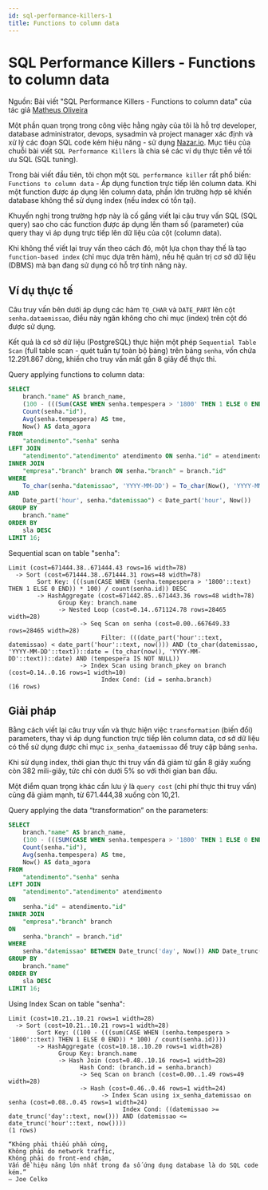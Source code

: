 ```yaml
---
id: sql-performance-killers-1
title: Functions to column data
---
```


# SQL Performance Killers - Functions to column data

Nguồn: Bài viết "SQL Performance Killers - Functions to column data" của tác giả [Matheus Oliveira](https://medium.com/nazar-io/sql-performance-killers-functions-to-column-data-8efff6582ba4)

Một phần quan trọng trong công việc hằng ngày của tôi là hỗ trợ developer, database administrator, devops, sysadmin và project manager xác định và xử lý các đoạn SQL code kém hiệu năng - sử dụng [Nazar.io](https://www.nazar.ai/). Mục tiêu của chuỗi bài viết `SQL Performance Killers` là chia sẻ các ví dụ thực tiễn về tối ưu SQL (SQL tuning).

Trong bài viết đầu tiên, tôi chọn một `SQL performance killer` rất phổ biến: `Functions to column data` - Áp dụng function trực tiếp lên column data. Khi một function được áp dụng lên column data, phần lớn trường hợp sẽ khiến database không thể sử dụng index (nếu index có tồn tại).

Khuyến nghị trong trường hợp này là cố gắng viết lại câu truy vấn SQL (SQL query) sao cho các function được áp dụng lên tham số (parameter) của query thay vì áp dụng trực tiếp lên dữ liệu của cột (column data).

Khi không thể viết lại truy vấn theo cách đó, một lựa chọn thay thế là tạo `function-based index` (chỉ mục dựa trên hàm), nếu hệ quản trị cơ sở dữ liệu (DBMS) mà bạn đang sử dụng có hỗ trợ tính năng này.

## Ví dụ thực tế

Câu truy vấn bên dưới áp dụng các hàm `TO_CHAR` và `DATE_PART` lên cột `senha.dataemissao`, điều này ngăn không cho chỉ mục (index) trên cột đó được sử dụng.

Kết quả là cơ sở dữ liệu (PostgreSQL) thực hiện một phép `Sequential Table Scan` (full table scan - quét tuần tự toàn bộ bảng) trên bảng `senha`, vốn chứa 12.291.867 dòng, khiến cho truy vấn mất gần 8 giây để thực thi.

Query applying functions to column data:

```sql
SELECT
    branch."name" AS branch_name,
    (100 - (((Sum(CASE WHEN senha.tempespera > '1800' THEN 1 ELSE 0 END)) * 100) / (Count(senha."id")))) AS sla,
    Count(senha."id"),
    Avg(senha.tempespera) AS tme,
    Now() AS data_agora
FROM
    "atendimento"."senha" senha
LEFT JOIN
    "atendimento"."atendimento" atendimento ON senha."id" = atendimento."id"
INNER JOIN
    "empresa"."branch" branch ON senha."branch" = branch."id"
WHERE
    To_char(senha."datemissao", 'YYYY-MM-DD') = To_char(Now(), 'YYYY-MM-DD')
AND
    Date_part('hour', senha."datemissao") < Date_part('hour', Now())
GROUP BY
    branch."name"
ORDER BY
    sla DESC
LIMIT 16;
```

Sequential scan on table "senha":

```
Limit (cost=671444.38..671444.43 rows=16 width=78)
  -> Sort (cost=671444.38..671444.31 rows=48 width=78)
        Sort Key: (((sum(CASE WHEN (senha.tempespera > '1800'::text) THEN 1 ELSE 0 END)) * 100) / count(senha.id)) DESC
        -> HashAggregate (cost=671442.85..671443.36 rows=48 width=78)
              Group Key: branch.name
              -> Nested Loop (cost=0.14..671124.78 rows=28465 width=28)
                    -> Seq Scan on senha (cost=0.00..667649.33 rows=28465 width=28)
                          Filter: (((date_part('hour'::text, datemissao) < date_part('hour'::text, now())) AND (to_char(datemissao, 'YYYY-MM-DD'::text))::date = (to_char(now(), 'YYYY-MM-DD'::text))::date) AND (tempespera IS NOT NULL))
                    -> Index Scan using branch_pkey on branch (cost=0.14..0.16 rows=1 width=10)
                          Index Cond: (id = senha.branch)
(16 rows)
```

## Giải pháp

Bằng cách viết lại câu truy vấn và thực hiện việc `transformation` (biến đổi) parameters, thay vì áp dụng function trực tiếp lên column data, cơ sở dữ liệu có thể sử dụng được chỉ mục `ix_senha_dataemissao` để truy cập bảng `senha`.

Khi sử dụng index, thời gian thực thi truy vấn đã giảm từ gần 8 giây xuống còn 382 mili-giây, tức chỉ còn dưới 5% so với thời gian ban đầu.

Một điểm quan trọng khác cần lưu ý là `query cost` (chi phí thực thi truy vấn) cũng đã giảm mạnh, từ 671.444,38 xuống còn 10,21.

Query applying the data “transformation” on the parameters:

```sql
SELECT
    branch."name" AS branch_name,
    (100 - (((SUM(CASE WHEN senha.tempespera > '1800' THEN 1 ELSE 0 END)) * 100) / (Count(senha."id")))) AS sla,
    Count(senha."id"),
    Avg(senha.tempespera) AS tme,
    Now() AS data_agora
FROM
    "atendimento"."senha" senha
LEFT JOIN
    "atendimento"."atendimento" atendimento
ON
    senha."id" = atendimento."id"
INNER JOIN
    "empresa"."branch" branch
ON
    senha."branch" = branch."id"
WHERE
    senha."datemissao" BETWEEN Date_trunc('day', Now()) AND Date_trunc('hour', Now())
GROUP BY
    branch."name"
ORDER BY
    sla DESC
LIMIT 16;
```

Using Index Scan on table "senha":

```
Limit (cost=10.21..10.21 rows=1 width=28)
  -> Sort (cost=10.21..10.21 rows=1 width=28)
        Sort Key: ((100 - (((sum(CASE WHEN (senha.tempespera > '1800'::text) THEN 1 ELSE 0 END)) * 100) / count(senha.id))))
        -> HashAggregate (cost=10.18..10.20 rows=1 width=28)
              Group Key: branch.name
              -> Hash Join (cost=0.48..10.16 rows=1 width=28)
                    Hash Cond: (branch.id = senha.branch)
                    -> Seq Scan on branch (cost=0.00..1.49 rows=49 width=28)
                    -> Hash (cost=0.46..0.46 rows=1 width=24)
                          -> Index Scan using ix_senha_datemissao on senha (cost=0.08..0.45 rows=1 width=24)
                                Index Cond: ((datemissao >= date_trunc('day'::text, now())) AND (datemissao <= date_trunc('hour'::text, now())))
(1 rows)
```

```
“Không phải thiếu phần cứng,
Không phải do network traffic,
Không phải do front-end chậm,
Vấn đề hiệu năng lớn nhất trong đa số ứng dụng database là do SQL code kém.”
— Joe Celko
```
